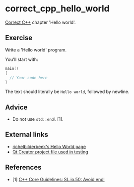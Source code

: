 # correct_cpp_hello_world

[Correct C++](https://github.com/richelbilderbeek/correct_cpp) chapter 'Hello world'.

## Exercise

Write a 'Hello world' program. 

You'll start with:

```c++
main()
{
  // Your code here
}
```

The text should literally be `Hello world`, followed by newline. 

## Advice

 * Do not use `std::endl` [1].

## External links

 * [richelbilderbeek's Hello World page](https://github.com/richelbilderbeek/cpp/blob/master/content/CppHelloWorld.md)
 * [Qt Creator project file used in testing](https://raw.githubusercontent.com/richelbilderbeek/correct_cpp/master/hello_world/main.pro)

## References

 * [1] [C++ Core Guidelines: SL.io.50: Avoid endl](https://github.com/isocpp/CppCoreGuidelines/blob/master/CppCoreGuidelines.md#Rio-endl)
